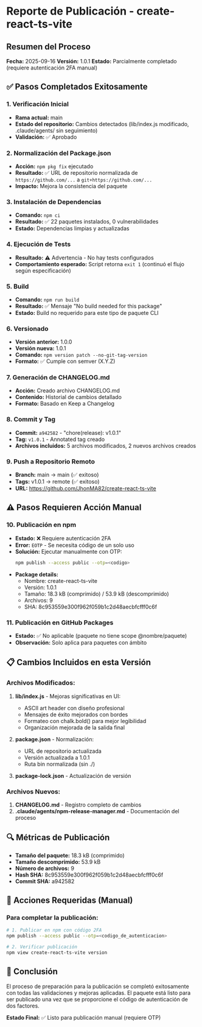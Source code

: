 # Reporte de Publicación - create-react-ts-vite

## Resumen del Proceso
**Fecha:** 2025-09-16
**Versión:** 1.0.1
**Estado:** Parcialmente completado (requiere autenticación 2FA manual)

## ✅ Pasos Completados Exitosamente

### 1. Verificación Inicial
- **Rama actual:** main
- **Estado del repositorio:** Cambios detectados (lib/index.js modificado, .claude/agents/ sin seguimiento)
- **Validación:** ✅ Aprobado

### 2. Normalización del Package.json
- **Acción:** `npm pkg fix` ejecutado
- **Resultado:** ✅ URL de repositorio normalizada de `https://github.com/...` a `git+https://github.com/...`
- **Impacto:** Mejora la consistencia del paquete

### 3. Instalación de Dependencias
- **Comando:** `npm ci`
- **Resultado:** ✅ 22 paquetes instalados, 0 vulnerabilidades
- **Estado:** Dependencias limpias y actualizadas

### 4. Ejecución de Tests
- **Resultado:** ⚠️ Advertencia - No hay tests configurados
- **Comportamiento esperado:** Script retorna `exit 1` (continuó el flujo según especificación)

### 5. Build
- **Comando:** `npm run build`
- **Resultado:** ✅ Mensaje "No build needed for this package"
- **Estado:** Build no requerido para este tipo de paquete CLI

### 6. Versionado
- **Versión anterior:** 1.0.0
- **Versión nueva:** 1.0.1
- **Comando:** `npm version patch --no-git-tag-version`
- **Formato:** ✅ Cumple con semver (X.Y.Z)

### 7. Generación de CHANGELOG.md
- **Acción:** Creado archivo CHANGELOG.md
- **Contenido:** Historial de cambios detallado
- **Formato:** Basado en Keep a Changelog

### 8. Commit y Tag
- **Commit:** `a942582` - "chore(release): v1.0.1"
- **Tag:** `v1.0.1` - Annotated tag creado
- **Archivos incluidos:** 5 archivos modificados, 2 nuevos archivos creados

### 9. Push a Repositorio Remoto
- **Branch:** main → main (✅ exitoso)
- **Tags:** v1.0.1 → remote (✅ exitoso)
- **URL:** https://github.com/JhonMA82/create-react-ts-vite

## ⚠️ Pasos Requieren Acción Manual

### 10. Publicación en npm
- **Estado:** ❌ Requiere autenticación 2FA
- **Error:** `EOTP` - Se necesita código de un solo uso
- **Solución:** Ejecutar manualmente con OTP:
  ```bash
  npm publish --access public --otp=<codigo>
  ```
- **Package details:**
  - Nombre: create-react-ts-vite
  - Versión: 1.0.1
  - Tamaño: 18.3 kB (comprimido) / 53.9 kB (descomprimido)
  - Archivos: 9
  - SHA: 8c953559e300f962f059b1c2d48aecbfcfff0c6f

### 11. Publicación en GitHub Packages
- **Estado:** ✅ No aplicable (paquete no tiene scope @nombre/paquete)
- **Observación:** Solo aplica para paquetes con ámbito

## 📋 Cambios Incluidos en esta Versión

### Archivos Modificados:
1. **lib/index.js** - Mejoras significativas en UI:
   - ASCII art header con diseño profesional
   - Mensajes de éxito mejorados con bordes
   - Formateo con chalk.bold() para mejor legibilidad
   - Organización mejorada de la salida final

2. **package.json** - Normalización:
   - URL de repositorio actualizada
   - Versión actualizada a 1.0.1
   - Ruta bin normalizada (sin ./)

3. **package-lock.json** - Actualización de versión

### Archivos Nuevos:
1. **CHANGELOG.md** - Registro completo de cambios
2. **.claude/agents/npm-release-manager.md** - Documentación del proceso

## 🔍 Métricas de Publicación

- **Tamaño del paquete:** 18.3 kB (comprimido)
- **Tamaño descomprimido:** 53.9 kB
- **Número de archivos:** 9
- **Hash SHA:** 8c953559e300f962f059b1c2d48aecbfcfff0c6f
- **Commit SHA:** a942582

## 📝 Acciones Requeridas (Manual)

### Para completar la publicación:
```bash
# 1. Publicar en npm con código 2FA
npm publish --access public --otp=<codigo_de_autenticacion>

# 2. Verificar publicación
npm view create-react-ts-vite version
```

## 🎯 Conclusión

El proceso de preparación para la publicación se completó exitosamente con todas las validaciones y mejoras aplicadas. El paquete está listo para ser publicado una vez que se proporcione el código de autenticación de dos factores.

**Estado Final:** ✅ Listo para publicación manual (requiere OTP)